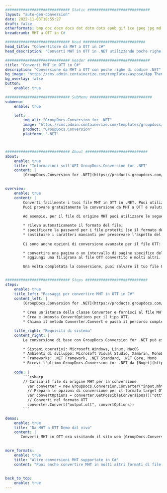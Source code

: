 ```yaml
---
############################# Static ############################
layout: "auto-gen-conversion"
date: 2022-11-03T18:55:27
draft: false
otherformats: bmp doc docm docx dot dotm dotx epub gif ico jpeg jpg md odt ott pdf png psd rtf tex tif tiff txt xps
breadcrumb: MHT a OTT in C#

############################# Head ############################
head_title: "Convertitore da MHT a OTT in C#"
head_description: "Converti MHT in OTT in .NET utilizzando poche righe di codice. Utilizza l'API di conversione dei documenti di GroupDocs per convertire oltre 160 formati di file."

############################# Header ############################
title: "Converti MHT in OTT in C#"
description: "Conversione da MHT a OTT con poche righe di codice .NET"
bg_image: "https://cms.admin.containerize.com/templates/aspose/App_Themes/V3/images/bg/header1.png"
bg_overlay: false
button:
    enable: true

############################# SubMenu ############################
submenu:
    enable: true

    left:
        img_alt: "GroupDocs.Conversion for .NET"
        image: "https://cms.admin.containerize.com/templates/groupdocs/images/product-logos/90x90-noborder/groupdocs-conversion-net.png"
        product: "GroupDocs.Conversion"
        platform: ".NET"



############################# About ############################
about:
    enable: true
    title: "Informazioni sull'API GroupDocs.Conversion for .NET"
    content: |
        [GroupDocs.Conversion for .NET](https://products.groupdocs.com/conversion/net/) può essere utilizzato per convertire Microsoft Word, Excel, PowerPoint, PDF, Visio e altri formati. GroupDocs.Conversion è un'API standalone adatta per sistemi interni e back-end in cui sono richieste prestazioni elevate. Non dipende da alcun software come Microsoft o Open Office.
    

overview:
    enable: true
    content: |
        Converti facilmente i tuoi file MHT in OTT in .NET. Puoi utilizzare solo un paio di righe di codice C# in qualsiasi piattaforma a tua scelta come: Windows, Linux, macOS.
        Puoi provare gratuitamente la conversione da MHT a OTT e valutare la qualità dei risultati della conversione. Insieme a semplici scenari di conversione di file, puoi provare opzioni più avanzate per caricare il file di origine MHT e per salvare il risultato di output OTT. 
        
        Ad esempio, per il file di origine MHT puoi utilizzare le seguenti opzioni di caricamento:

        * rileva automaticamente il formato del file;
        * specificare la password per i file protetti (se il formato del file lo supporta);
        * sostituire i caratteri mancanti per preservare l'aspetto del documento.
        
        Ci sono anche opzioni di conversione avanzate per il file OTT:

        * convertire una pagina o un intervallo di pagine specifico del documento;
        * aggiungi una filigrana al file OTT convertito e molti altri.

        Una volta completata la conversione, puoi salvare il tuo file OTT nel percorso del file locale o in qualsiasi archivio di terze parti come FTP, Amazon S3, Google Drive, Dropbox ecc. Nota: per convertire MHT in {{ TO}} non è necessario alcun software aggiuntivo installato, come MS Office, Open Office, Adobe Acrobat Reader ecc.


############################# Steps ############################
steps:
    enable: true
    title_left: "Passaggi per convertire MHT in OTT in C#"
    content_left: |
        [GroupDocs.Conversion for .NET](https://products.groupdocs.com/conversion/net/) consente agli sviluppatori di convertire facilmente un file MHT in OTT con poche righe di codice.
        
        * Crea un'istanza della classe Converter e fornisci al file MHT il percorso completo
        * Crea e imposta ConvertOptions per il tipo OTT.
        * Chiama il metodo Converter.Convert e passa il percorso completo e il formato (OTT) come parametro

    title_right: "Requisiti di sistema"
    content_right: |
        La conversione di base con GroupDocs.Conversion for .NET può essere eseguita in pochi semplici passaggi. Le nostre API sono supportate su tutte le principali piattaforme e sistemi operativi. Prima di eseguire il codice seguente, assicurati di avere i seguenti prerequisiti installati sul tuo sistema.

        * Sistemi operativi: Microsoft Windows, Linux, MacOS
        * Ambienti di sviluppo: Microsoft Visual Studio, Xamarin, MonoDevelop
        * Frameworks: .NET Framework, .NET Standard, .NET Core, Mono
        * Ricevi l'ultimo GroupDocs.Conversion for .NET da [Nuget](https://www.nuget.org/packages/groupdocs.conversion)
         
    code: |
        ```csharp    
        // Carica il file di origine MHT per la conversione
          var converter = new GroupDocs.Conversion.Converter("input.mht");
          // Prepara le opzioni di conversione per il formato target OTT
          var convertOptions = converter.GetPossibleConversions()["ott"].ConvertOptions;
          // Converti nel formato OTT
          converter.Convert("output.ott", convertOptions);
        ```

demos:
    enable: true
    title: "Da MHT a OTT Demo dal vivo"
    content: |
       Converti MHT in OTT ora visitando il sito web [GroupDocs.Conversion App](https://products.groupdocs.app/conversion/family). La demo online presenta i seguenti vantaggi
          

more_formats:
    enable: true
    title: "Altre conversioni MHT supportate in C#"
    content: "Puoi anche convertire MHT in molti altri formati di file. Si prega di consultare l'elenco di seguito."
       
       
back_to_top:
    enable: true
---
```


